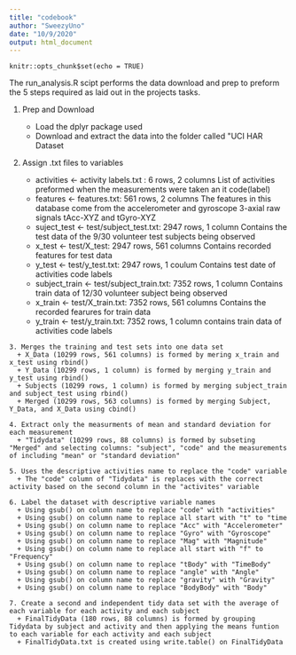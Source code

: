 ```yaml
---
title: "codebook"
author: "SweezyUno"
date: "10/9/2020"
output: html_document
---
```


```{r setup, include=FALSE}
knitr::opts_chunk$set(echo = TRUE)
```

The run_analysis.R scipt performs the data download and prep to preform the 5 steps required as laid out in the projects tasks. 

  1. Prep and Download 
      + Load the dplyr package used
      + Download and extract the data into the folder called "UCI HAR Dataset
      
  2. Assign .txt files to variables
      + activities <- activity labels.txt : 6 rows, 2 columns
        List of activities preformed when the measurements were taken an it code(label)
      + features <- features.txt: 561 rows, 2 columns
        The features in this database come from the accelerometer and gyroscope 3-axial raw signals tAcc-XYZ and tGyro-XYZ
      + suject_test <- test/subject_test.txt: 2947 rows, 1 column
        Contains the test data of the 9/30 volunteer test subjects being observed
      + x_test <- test/X_test: 2947 rows, 561 columns
        Contains recorded features for test data
      + y_test <- test/y_test.txt: 2947 rows, 1 coulum
        Contains test date of activities code labels
      + subject_train <- test/subject_train.txt: 7352 rows, 1 column
        Contains train data of 12/30 volunteer subject being observed
      + x_train <- test/X_train.txt: 7352 rows, 561 columns
        Contains the recorded fearures for train data
      + y_train <- test/y_train.txt: 7352 rows, 1 column
        contains train data of activities code labels
        
    3. Merges the training and test sets into one data set
      + X_Data (10299 rows, 561 columns) is formed by mering x_train and x_test using rbind()
      + Y_Data (10299 rows, 1 column) is formed by merging y_train and y_test using rbind()
      + Subjects (10299 rows, 1 column) is formed by merging subject_train and subject_test using rbind()
      + Merged (10299 rows, 563 columns) is formed by merging Subject, Y_Data, and X_Data using cbind()
    
    4. Extract only the measurments of mean and standard deviation for each measurement
      + "Tidydata" (10299 rows, 88 columns) is formed by subseting "Merged" and selecting columns: "subject", "code" and the measurements of including "mean" or "standard deviation"
    
    5. Uses the descriptive activities name to replace the "code" variable
      + The "code" column of "Tidydata" is replaces with the correct activity based on the second column in the "activites" variable
      
    6. Label the dataset with descriptive variable names
      + Using gsub() on column name to replace "code" with "activities"
      + Using gsub() on column name to replace all start with "t" to "time
      + Using gsub() on column name to replace "Acc" with "Accelerometer"
      + Using gsub() on column name to replace "Gyro" with "Gyroscope"
      + Using gsub() on column name to replace "Mag" with "Magnitude"
      + Using gsub() on column name to replace all start with "f" to "Frequency"
      + Using gsub() on column name to replace "tBody" with "TimeBody"
      + Using gsub() on column name to replace "angle" with "Angle"
      + Using gsub() on column name to replace "gravity" with "Gravity"
      + Using gsub() on column name to replace "BodyBody" with "Body"
      
    7. Create a second and independent tidy data set with the average of each variable for each activity and each subject
      + FinalTidyData (180 rows, 88 columns) is formed by grouping Tidydata by subject and activity and then applying the means funtion to each variable for each activity and each subject
      + FinalTidyData.txt is created using write.table() on FinalTidyData
      
      